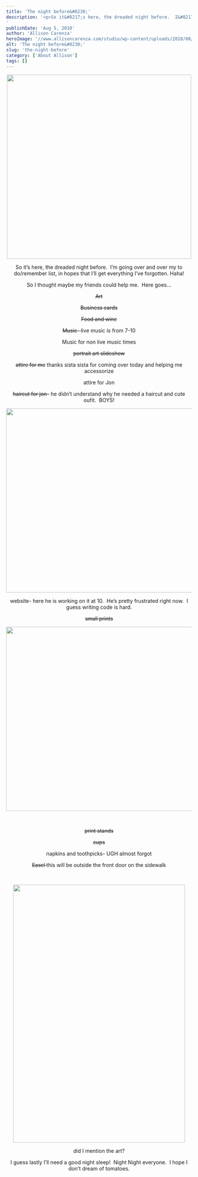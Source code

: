 ```yaml
---
title: 'The night before&#8230;'
description: '<p>So it&#8217;s here, the dreaded night before.  I&#8217;m going over and over my to do/remember list, in hopes that I&#8217;ll [&hellip;]</p>
'
publishDate: 'Aug 5, 2010'
author: 'Allison Carenza'
heroImage: '//www.allisoncarenza.com/studio/wp-content/uploads/2010/08/gla1.jpg'
alt: 'The night before&#8230;'
slug: 'the-night-before'
category: ['About Allison']
tags: []
---
```


<p style="text-align: center;"><a rel="attachment wp-att-1187" href="http://www.allisoncarenza.com/?attachment_id=1187"><img class="aligncenter size-full wp-image-1187" title="gla1" src="http://www.allisoncarenza.com/studio/wp-content/uploads/2010/08/gla1.jpg" alt="" width="500" height="500" srcset="/media/gla1.jpg 500w, /media/gla1-150x150.jpg 150w, /media/gla1-300x300.jpg 300w" sizes="(max-width: 500px) 100vw, 500px" /></a></p>
<p style="text-align: center;">So it&#8217;s here, the dreaded night before.  I&#8217;m going over and over my to do/remember list, in hopes that I&#8217;ll get everything I&#8217;ve forgotten. Haha!</p>
<p style="text-align: center;">So I thought maybe my friends could help me.  Here goes&#8230;</p>
<p style="text-align: center;"><span style="text-decoration: line-through;">Art</span></p>
<p style="text-align: center;"><span style="text-decoration: line-through;">Business cards </span></p>
<p style="text-align: center;"><span style="text-decoration: line-through;">Food and wine</span></p>
<p style="text-align: center;"><span style="text-decoration: line-through;">Music- </span>live music is from 7-10</p>
<p style="text-align: center;">Music for non live music times</p>
<p style="text-align: center;"><span style="text-decoration: line-through;">portrait art slideshow</span></p>
<p style="text-align: center;"><span style="text-decoration: line-through;">attire for me</span> thanks sista sista for coming over today and helping me accessorize</p>
<p style="text-align: center;">attire for Jon</p>
<p style="text-align: center;"><span style="text-decoration: line-through;">haircut for jon</span>&#8211; he didn&#8217;t understand why he needed a haircut and cute oufit.  BOYS!</p>
<p style="text-align: center;"><a rel="attachment wp-att-1186" href="http://www.allisoncarenza.com/?attachment_id=1186"><img class="aligncenter size-full wp-image-1186" title="gal3" src="http://www.allisoncarenza.com/studio/wp-content/uploads/2010/08/gal3.jpg" alt="" width="751" height="500" srcset="/media/gal3.jpg 751w, /media/gal3-300x200.jpg 300w" sizes="(max-width: 751px) 100vw, 751px" /></a></p>
<p style="text-align: center;">website- here he is working on it at 10.  He&#8217;s pretty frustrated right now.  I guess writing code is hard.</p>
<p style="text-align: center;"><span style="text-decoration: line-through;">small prints</span></p>
<p style="text-align: center;"><span style="text-decoration: line-through;"><a rel="attachment wp-att-1188" href="http://www.allisoncarenza.com/?attachment_id=1188"><img class="aligncenter size-full wp-image-1188" title="gal4" src="http://www.allisoncarenza.com/studio/wp-content/uploads/2010/08/gal4.jpg" alt="" width="751" height="500" srcset="/media/gal4.jpg 751w, /media/gal4-300x200.jpg 300w" sizes="(max-width: 751px) 100vw, 751px" /></a></span></p>
<p style="text-align: center;"><span style="text-decoration: line-through;"><br />
</span></p>
<p style="text-align: center;"><span style="text-decoration: line-through;">print stands</span></p>
<p style="text-align: center;"><span style="text-decoration: line-through;">cups</span></p>
<p style="text-align: center;">napkins and toothpicks- UGH almost forgot</p>
<p style="text-align: center;"><span style="text-decoration: line-through;">Easel </span> this will be outside the front door on the sidewalk</p>
<p style="text-align: center;">&nbsp;</p>
<p style="text-align: center;"><a rel="attachment wp-att-1185" href="http://www.allisoncarenza.com/?attachment_id=1185"><img class="aligncenter size-full wp-image-1185" title="gal2" src="http://www.allisoncarenza.com/studio/wp-content/uploads/2010/08/gal2.jpg" alt="" width="466" height="700" srcset="/media/gal2.jpg 466w, /media/gal2-200x300.jpg 200w" sizes="(max-width: 466px) 100vw, 466px" /></a></p>
<p style="text-align: center;">did I mention the art?</p>
<p style="text-align: center;">I guess lastly I&#8217;ll need a good night sleep!  Night Night everyone.  I hope I don&#8217;t dream of tomatoes.</p>
<p style="text-align: center;">&nbsp;</p>
<p style="text-align: center;">&nbsp;</p>
<p style="text-align: center;"><span style="text-decoration: line-through;"><br />
</span></p>
<p style="text-align: center;">&nbsp;</p>
<p style="text-align: center;">&nbsp;</p>

